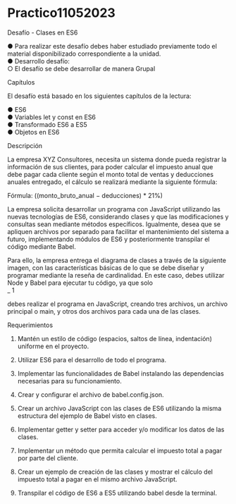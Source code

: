 # Practico11052023

Desafío - Clases en ES6  
  
● Para realizar este desafío debes haber estudiado previamente todo el material 
disponibilizado correspondiente a la unidad.  
● Desarrollo desafío:   
○ El desafío se debe desarrollar de manera Grupal  
  
Capítulos  
  
El desafío está basado en los siguientes capítulos de la lectura:  
  
● ES6  
● Variables let y const en ES6  
● Transformado ES6 a ES5  
● Objetos en ES6  
 
 
 
 
  
Descripción  
  
La empresa XYZ Consultores, necesita un sistema donde pueda registrar la información de 
sus  clientes,  para  poder  calcular  el  impuesto  anual  que  debe  pagar  cada  cliente  según  el 
monto total de ventas y deducciones anuales entregado, el cálculo se realizará mediante la 
siguiente fórmula:   
  
Fórmula: ((monto_bruto_anual − deducciones) * 21%)  
  
La empresa solicita desarrollar un programa con JavaScript utilizando las nuevas tecnologías 
de ES6, considerando clases y que las modificaciones y consultas sean mediante métodos 
específicos.  Igualmente,  desea  que  se  apliquen  archivos  por  separado  para  facilitar  el 
mantenimiento  del  sistema  a  futuro,  implementando  módulos  de  ES6  y  posteriormente 
transpilar el código mediante Babel.  
  
Para ello, la empresa entrega el diagrama de clases a través de la siguiente imagen, con las 
características  básicas  de  lo  que  se  debe  diseñar  y  programar  mediante  la  reseña  de 
cardinalidad. En este caso, debes utilizar Node y Babel para ejecutar tu código, ya que solo  
_                                                                                                                        1  
  
 
 
 
 
debes realizar el programa en JavaScript, creando tres archivos, un archivo principal o main, 
y otros dos archivos para cada una de las clases.  
  
  
  
  
Requerimientos  
  
  
1. Mantén  un  estilo  de  código  (espacios,  saltos  de  línea,  indentación)  uniforme  en  el 
proyecto.   
  
2. Utilizar ES6 para el desarrollo de todo el programa.   
  
3. Implementar  las  funcionalidades  de  Babel  instalando  las  dependencias  necesarias 
para su funcionamiento.   
  
4. Crear y configurar el archivo de babel.config.json.   
  
5. Crear un archivo JavaScript con las clases de ES6 utilizando la misma estructura del 
ejemplo de Babel visto en clases.   
  
6. Implementar getter y setter para acceder y/o modificar los datos de las clases.    
  
7. Implementar un método que permita calcular el impuesto total a pagar por parte del 
cliente.   
 
8. Crear un ejemplo de creación de las clases y mostrar el cálculo del impuesto total a 
pagar en el mismo archivo JavaScript. 
  
9. Transpilar el código de ES6 a ES5 utilizando babel desde la terminal.
